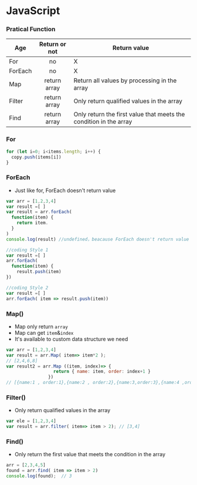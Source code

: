 # JavaScript

### Pratical Function 

Age           | Return or not  | Return value | 
--------------|:--------------:|------------------------
For           |      no        | X
ForEach       |      no        | X
Map           |  return array  | Return all values by processing in the array
Filter        |  return array  | Only return qualified values in the array
Find          |  return array  | Only return the first value that meets the condition in the array

### For

```JavaScript
for (let i=0; i<items.length; i++) {
  copy.push(items[i])
}
```


### ForEach

- Just like for, ForEach doesn't return value

```JavaScript
var arr = [1,2,3,4]
var result =[ ]
var result = arr.forEach(
  function(item) {
    return item. 
  }
) 
console.log(result) //undefined，beacause ForEach doesn't return value
```


```JavaScript
//coding Style 1 
var result =[ ]
arr.forEach(
  function(item) {
    result.push(item)
}) 
```
```JavaScript
//coding Style 2
var result =[ ]
arr.forEach( item => result.push(item)) 
```


### Map()

- Map only return `array`
- Map can get `item`&`index`
- It's available to custom data structure we need

``` JavaScript
var arr = [1,2,3,4]
var result = arr.Map( item=> item*2 ); 
// [2,4,6,8]
var result2 = arr.Map ((item, index)=> {
                  return { name: item, order: index+1 } 
                }) 
// [{name:1 , order:1},{name:2 , order:2},{name:3,order:3},{name:4 ,order:4}]
```

### Filter()

- Only return qualified values in the array

```JavaScript
var ele = [1,2,3,4]
var result = arr.filter( item=> item > 2); // [3,4]
```

### Find()

- Only return the first value that meets the condition in the array

```JavaScript
arr = [2,3,4,5]
found = arr.find( item => item > 2)
console.log(found);  // 3
```
